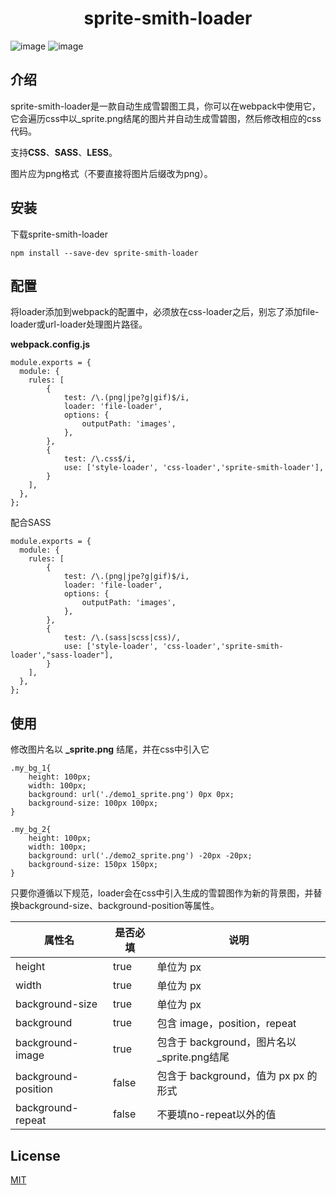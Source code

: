 <h1 align="center">sprite-smith-loader</h1>


![image](https://img.shields.io/badge/license-MIT-green)
![image](https://img.shields.io/badge/webpack-%5E4.0.0-blue)
## 介绍
sprite-smith-loader是一款自动生成雪碧图工具，你可以在webpack中使用它，它会遍历css中以_sprite.png结尾的图片并自动生成雪碧图，然后修改相应的css代码。

支持**CSS**、**SASS**、**LESS**。

图片应为png格式（不要直接将图片后缀改为png）。
## 安装
下载sprite-smith-loader

```
npm install --save-dev sprite-smith-loader
```
## 配置
将loader添加到webpack的配置中，必须放在css-loader之后，别忘了添加file-loader或url-loader处理图片路径。

**webpack.config.js**

```
module.exports = {
  module: {
    rules: [
        {
            test: /\.(png|jpe?g|gif)$/i,
            loader: 'file-loader',
            options: {
                outputPath: 'images',
            },
        },
        {
            test: /\.css$/i,
            use: ['style-loader', 'css-loader','sprite-smith-loader'],
        }
    ],
  },
};
```
配合SASS

```
module.exports = {
  module: {
    rules: [
        {
            test: /\.(png|jpe?g|gif)$/i,
            loader: 'file-loader',
            options: {
                outputPath: 'images',
            },
        },
        {
            test: /\.(sass|scss|css)/,
            use: ['style-loader', 'css-loader','sprite-smith-loader',"sass-loader"],
        }
    ],
  },
};

```


## 使用
修改图片名以 **_sprite.png** 结尾，并在css中引入它

```
.my_bg_1{
    height: 100px;
    width: 100px;
    background: url('./demo1_sprite.png') 0px 0px;
    background-size: 100px 100px;
}

.my_bg_2{
    height: 100px;
    width: 100px;
    background: url('./demo2_sprite.png') -20px -20px;
    background-size: 150px 150px;
}
```
只要你遵循以下规范，loader会在css中引入生成的雪碧图作为新的背景图，并替换background-size、background-position等属性。
    

属性名 | 是否必填 | 说明
---|---|---
height | true| 单位为 px
width | true| 单位为 px
background-size | true| 单位为 px
background | true| 包含 image，position，repeat
background-image | true| 包含于 background，图片名以 _sprite.png结尾
background-position | false| 包含于 background，值为 px px 的形式
background-repeat | false| 不要填no-repeat以外的值




## License

[MIT](https://github.com/sunft1996/sprite-smith-loader/blob/master/LICENSE)